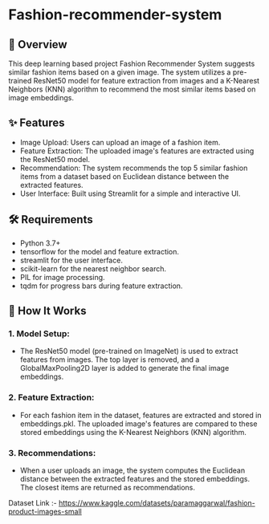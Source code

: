 # Fashion-recommender-system

## 🌟 Overview
This deep learning based project Fashion Recommender System suggests similar fashion items based on a given image. The system utilizes a pre-trained ResNet50 model for feature extraction from images and a K-Nearest Neighbors (KNN) algorithm to recommend the most similar items based on image embeddings.

## ✨ Features
- Image Upload: Users can upload an image of a fashion item.
- Feature Extraction: The uploaded image's features are extracted using the ResNet50 model.
- Recommendation: The system recommends the top 5 similar fashion items from a dataset based on Euclidean distance between the extracted features.
- User Interface: Built using Streamlit for a simple and interactive UI.
  
## 🛠️ Requirements
- Python 3.7+
- tensorflow for the model and feature extraction.
- streamlit for the user interface.
- scikit-learn for the nearest neighbor search.
- PIL for image processing.
- tqdm for progress bars during feature extraction.

## 🚀 How It Works
### 1. Model Setup: 
- The ResNet50 model (pre-trained on ImageNet) is used to extract features from images. The top layer is removed, and a GlobalMaxPooling2D layer is added to generate the final image embeddings.
### 2. Feature Extraction: 
- For each fashion item in the dataset, features are extracted and stored in embeddings.pkl. The uploaded image's features are compared to these stored embeddings using the K-Nearest Neighbors (KNN) algorithm.
### 3. Recommendations: 
- When a user uploads an image, the system computes the Euclidean distance between the extracted features and the stored embeddings. The closest items are returned as recommendations.

Dataset Link :- https://www.kaggle.com/datasets/paramaggarwal/fashion-product-images-small
